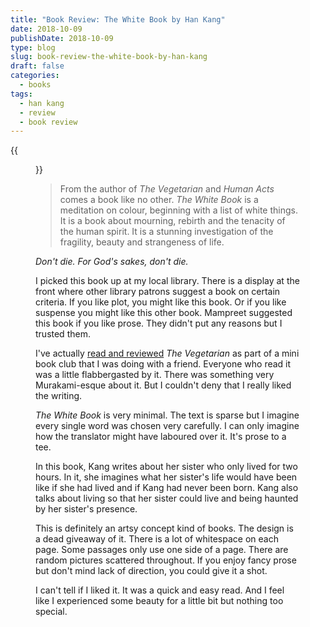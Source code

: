 ```yaml
---
title: "Book Review: The White Book by Han Kang"
date: 2018-10-09
publishDate: 2018-10-09
type: blog
slug: book-review-the-white-book-by-han-kang
draft: false
categories:
  - books
tags:
  - han kang
  - review
  - book review
---
```


{{<figure src="https://res.cloudinary.com/dvozrk6m8/image/upload/v1537501119/the-white-book-han-kang_hogsg3.png" title="The White Book by Han Kang">}}

> From the author of *The Vegetarian* and *Human Acts* comes a book like no other. *The White Book* is a meditation on colour, beginning with a list of white things. It is a book about mourning, rebirth and the tenacity of the human spirit. It is a stunning investigation of the fragility, beauty and strangeness of life.

*Don't die. For God's sakes, don't die.*

I picked this book up at my local library. There is a display at the front where other library patrons suggest a book on certain criteria. If you like plot, you might like this book. Or if you like suspense you might like this other book. Mampreet suggested this book if you like prose. They didn't put any reasons but I trusted them.

I've actually [read and reviewed](http://edelgrace.me/blog/book-review-the-vegetarian-by-han-kang/) *The Vegetarian* as part of a mini book club that I was doing with a friend. Everyone who read it was a little flabbergasted by it. There was something very Murakami-esque about it. But I couldn't deny that I really liked the writing.

*The White Book* is very minimal. The text is sparse but I imagine every single word was chosen very carefully. I can only imagine how the translator might have laboured over it. It's prose to a tee.

In this book, Kang writes about her sister who only lived for two hours. In it, she imagines what her sister's life would have been like if she had lived and if Kang had never been born. Kang also talks about living so that her sister could live and being haunted by her sister's presence.

This is definitely an artsy concept kind of books. The design is a dead giveaway of it. There is a lot of whitespace on each page. Some passages only use one side of a page. There are random pictures scattered throughout. If you enjoy fancy prose but don't mind lack of direction, you could give it a shot.

I can't tell if I liked it. It was a quick and easy read. And I feel like I experienced some beauty for a little bit but nothing too special.